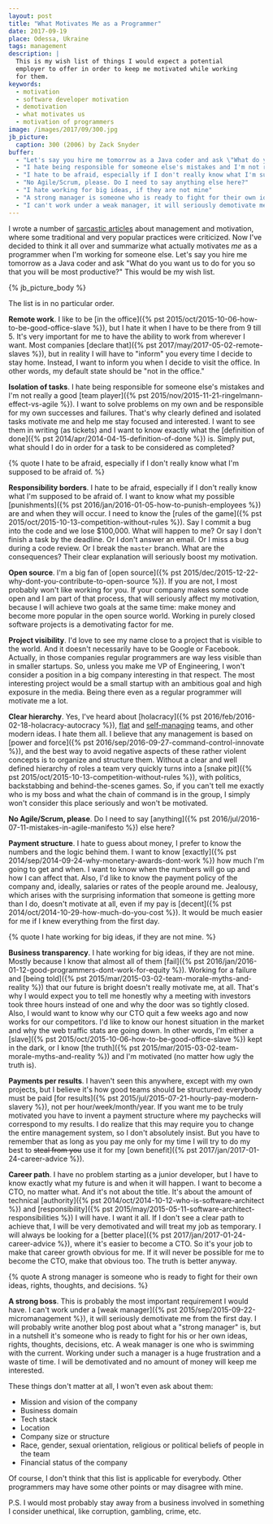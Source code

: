 ```yaml
---
layout: post
title: "What Motivates Me as a Programmer"
date: 2017-09-19
place: Odessa, Ukraine
tags: management
description: |
  This is my wish list of things I would expect a potential
  employer to offer in order to keep me motivated while working
  for them.
keywords:
  - motivation
  - software developer motivation
  - demotivation
  - what motivates us
  - motivation of programmers
image: /images/2017/09/300.jpg
jb_picture:
  caption: 300 (2006) by Zack Snyder
buffer:
  - "Let's say you hire me tomorrow as a Java coder and ask \"What do you want us to do for you so that you will be most productive?\" This would be my wish list"
  - "I hate being responsible for someone else's mistakes and I'm not really a good team player"
  - "I hate to be afraid, especially if I don't really know what I'm supposed to be afraid of"
  - "No Agile/Scrum, please. Do I need to say anything else here?"
  - "I hate working for big ideas, if they are not mine"
  - "A strong manager is someone who is ready to fight for their own ideas, rights, thoughts, and decisions"
  - "I can't work under a weak manager, it will seriously demotivate me from the first day"
---
```


I wrote a number of [sarcastic articles](/tag/sarcasm.html)
about management and motivation, where some traditional and very popular
practices were criticized. Now I've decided to think it all over
and summarize what actually motivates _me_ as a programmer when I'm
working for someone else. Let's say you hire me tomorrow as a Java coder
and ask "What do you want us to do for you so
that you will be most productive?" This would be my wish list.

<!--more-->

{% jb_picture_body %}

The list is in no particular order.

**Remote work**.
I like to be
[in the office]({% pst 2015/oct/2015-10-06-how-to-be-good-office-slave %}),
but I hate it when I have to be there from 9 till 5.
It's very important for me to have the ability to work from wherever
I want. Most companies
[declare that]({% pst 2017/may/2017-05-02-remote-slaves %}),
but in reality I will have to "inform" you
every time I decide to stay home. Instead, I want to inform
you when I decide to visit the office. In other words, my default state
should be "not in the office."

**Isolation of tasks**.
I hate being responsible for someone else's mistakes and I'm not really a good
[team player]({% pst 2015/nov/2015-11-21-ringelmann-effect-vs-agile %}).
I want to solve problems on my own and be responsible for my own
successes and failures. That's why clearly defined and isolated tasks motivate
me and help me stay focused and interested. I want to see them in writing
(as tickets) and I want to know exactly what the
[definition of done]({% pst 2014/apr/2014-04-15-definition-of-done %}) is.
Simply put, what should I do in order for a task to be considered as
completed?

{% quote I hate to be afraid, especially if I don't really know what I'm supposed to be afraid of. %}

**Responsibility borders**.
I hate to be afraid, especially if I don't really know what I'm supposed to be
afraid of. I want to know what my possible
[punishments]({% pst 2016/jan/2016-01-05-how-to-punish-employees %}) are and when they will
occur. I need to know the
[rules of the game]({% pst 2015/oct/2015-10-13-competition-without-rules %}).
Say I commit a bug into
the code and we lose $100,000. What will happen to me? Or say I don't finish a
task by the deadline. Or I don't answer an email. Or I miss a bug during
a code review. Or I break the `master` branch. What are the consequences?
Their clear explanation will seriously boost my motivation.

**Open source**.
I'm a big fan of [open source]({% pst 2015/dec/2015-12-22-why-dont-you-contribute-to-open-source %}).
If you are not, I most probably won't like
working for you. If your company makes some code open and I am part of
that process, that will seriously affect my motivation, because I will achieve
two goals at the same time: make money and become more popular in the
open source world. Working in purely closed software projects is a demotivating
factor for me.

**Project visibility**.
I'd love to see my name close to a project that is visible to the world.
And it doesn't necessarily have to be Google or Facebook. Actually, in those companies
regular programmers are way less visible than in smaller startups. So, unless
you make me VP of Engineering, I won't consider a position
in a big company interesting in that respect. The most interesting project
would be a small startup with an ambitious goal and high exposure in the media.
Being there even as a regular programmer will motivate me a lot.

**Clear hierarchy**.
Yes, I've heard about
[holacracy]({% pst 2016/feb/2016-02-18-holacracy-autocracy %}),
[flat](https://en.wikipedia.org/wiki/Flat_organization) and
[self-managing](https://en.wikipedia.org/wiki/Flat_organization#Self-managing_teams) teams, and
other modern ideas. I hate them all. I believe that any management is based
on
[power and force]({% pst 2016/sep/2016-09-27-command-control-innovate %}),
and the best way to avoid negative aspects of these
rather violent concepts is to organize and structure them. Without a clear and well defined
hierarchy of roles a team very quickly turns into a
[snake pit]({% pst 2015/oct/2015-10-13-competition-without-rules %}), with
politics, backstabbing and behind-the-scenes games. So, if you can't tell me
exactly who is my boss and what the chain of command is in the group, I
simply won't consider this place seriously and won't be motivated.

**No Agile/Scrum, please**.
Do I need to say
[anything]({% pst 2016/jul/2016-07-11-mistakes-in-agile-manifesto %})
else here?

**Payment structure**.
I hate to guess about money, I prefer to know the numbers and the logic
behind them. I want to know
[exactly]({% pst 2014/sep/2014-09-24-why-monetary-awards-dont-work %})
how much I'm going to get and when.
I want to know when the numbers will go up and how I can affect that. Also,
I'd like to know the payment policy of the company and, ideally, salaries
or rates of the people around me. Jealousy, which arises with the
surprising information that someone is getting more than I do, doesn't
motivate at all, even if my pay is
[decent]({% pst 2014/oct/2014-10-29-how-much-do-you-cost %}).
It would be much easier for me
if I knew everything from the first day.

{% quote I hate working for big ideas, if they are not mine. %}

**Business transparency**.
I hate working for big ideas, if they are not mine. Mostly because I know
that almost all of them
[fail]({% pst 2016/jan/2016-01-12-good-programmers-dont-work-for-equity %}).
Working for a failure and
[being told]({% pst 2015/mar/2015-03-02-team-morale-myths-and-reality %}) that
our future is bright doesn't really motivate me, at all. That's why I would
expect you to tell me honestly why a meeting with investors took three hours
instead of one and why the door was so tightly closed. Also, I would want
to know why our CTO quit a few weeks ago and now works for our
competitors. I'd like to know our honest situation in the market
and why the web traffic stats are going down. In other words,
I'm either a [slave]({% pst 2015/oct/2015-10-06-how-to-be-good-office-slave %})
kept in the dark, or I know
[the truth]({% pst 2015/mar/2015-03-02-team-morale-myths-and-reality %}) and I'm motivated
(no matter how ugly the truth is).

**Payments per results**.
I haven't seen this anywhere, except with my own projects, but I believe it's how
good teams should be structured: everybody must be paid
[for results]({% pst 2015/jul/2015-07-21-hourly-pay-modern-slavery %}),
not per hour/week/month/year. If you want me to be truly motivated you have to
invent a payment structure where my paychecks will correspond to my results.
I do realize that this may require you to change the entire management
system, so I don't absolutely insist. But you have to remember that as long as
you pay me only for my time I will try to do my best to <del>steal from you</del> use
it for my
[own benefit]({% pst 2017/jan/2017-01-24-career-advice %}).

**Career path**.
I have no problem starting as a junior developer, but I have to know exactly
what my future is and when it will happen. I want to become a CTO, no matter
what. And it's not about the title. It's about the amount of technical
[authority]({% pst 2014/oct/2014-10-12-who-is-software-architect %}) and
[responsibility]({% pst 2015/may/2015-05-11-software-architect-responsibilities %})
I will have. I want it all. If I don't see a clear path to
achieve that, I will be very demotivated and will treat my job as
temporary. I will always be looking for a [better place]({% pst 2017/jan/2017-01-24-career-advice %}),
where it's easier
to become a CTO. So it's your job to make that career growth obvious for me.
If it will never be possible for me to become the CTO, make that obvious too.
The truth is better anyway.

{% quote A strong manager is someone who is ready to fight for their own ideas, rights, thoughts, and decisions. %}

**A strong boss**.
This is probably the most important requirement I would have. I can't work
under a [weak manager]({% pst 2015/sep/2015-09-22-micromanagement %}),
it will seriously demotivate me from the first day.
I will probably write another blog post about what a "strong manager" is,
but in a nutshell it's someone who is ready to fight for his or her
own ideas, rights, thoughts, decisions, etc. A weak manager is one who is
swimming with the current. Working under such a manager is a huge
frustration and a waste of time. I will be demotivated and no amount of money
will keep me interested.

These things don't matter at all, I won't even ask about them:

  * Mission and vision of the company
  * Business domain
  * Tech stack
  * Location
  * Company size or structure
  * Race, gender, sexual orientation, religious or political beliefs of people in the team
  * Financial status of the company

Of course, I don't think that this list is applicable for everybody. Other programmers
may have some other points or may disagree with mine.

P.S. I would most probably stay away from a business involved in something
I consider unethical, like corruption, gambling, crime, etc.
